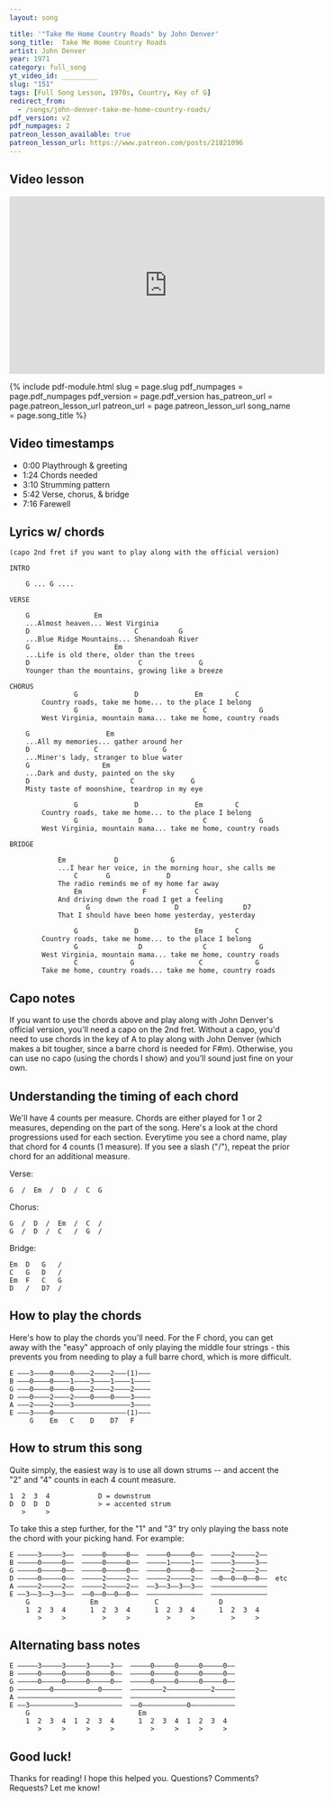 ```yaml
---
layout: song

title: '"Take Me Home Country Roads" by John Denver'
song_title:  Take Me Home Country Roads
artist: John Denver
year: 1971
category: full_song
yt_video_id: _________
slug: "151"
tags: [Full Song Lesson, 1970s, Country, Key of G]
redirect_from:
  - /songs/john-denver-take-me-home-country-roads/
pdf_version: v2
pdf_numpages: 2
patreon_lesson_available: true
patreon_lesson_url: https://www.patreon.com/posts/21821096
---
```


## Video lesson

<iframe width="560" height="315" src="https://www.youtube.com/embed/ThjbFUX0gHA?showinfo=0" frameborder="0" allowfullscreen></iframe><br />


{% include pdf-module.html
     slug = page.slug
     pdf_numpages = page.pdf_numpages
     pdf_version = page.pdf_version
     has_patreon_url = page.patreon_lesson_url
     patreon_url = page.patreon_lesson_url
     song_name = page.song_title %}


## Video timestamps

- 0:00 Playthrough & greeting
- 1:24 Chords needed
- 3:10 Strumming pattern
- 5:42 Verse, chorus, & bridge
- 7:16 Farewell




## Lyrics w/ chords

    (capo 2nd fret if you want to play along with the official version)

    INTRO

        G ... G ....

    VERSE

        G                Em
        ...Almost heaven... West Virginia
        D                          C          G
        ...Blue Ridge Mountains... Shenandoah River
        G                     Em
        ...Life is old there, older than the trees
        D                           C              G
        Younger than the mountains, growing like a breeze

    CHORUS
                    G              D              Em        C
            Country roads, take me home... to the place I belong             
                    G               D               C             G
            West Virginia, mountain mama... take me home, country roads

        G                   Em
        ...All my memories... gather around her
        D                C                G
        ...Miner's lady, stranger to blue water
        G                  Em
        ...Dark and dusty, painted on the sky
        D                         C              G
        Misty taste of moonshine, teardrop in my eye

                    G              D              Em        C
            Country roads, take me home... to the place I belong             
                    G               D               C             G
            West Virginia, mountain mama... take me home, country roads

    BRIDGE

                Em            D             G
                ...I hear her voice, in the morning hour, she calls me
                    C       G              D
                The radio reminds me of my home far away
                    Em               F            C
                And driving down the road I get a feeling
                       G                     D                D7  
                That I should have been home yesterday, yesterday

                    G              D              Em        C
            Country roads, take me home... to the place I belong             
                    G               D               C             G
            West Virginia, mountain mama... take me home, country roads
                    C             G                C             G
            Take me home, country roads... take me home, country roads



## Capo notes

If you want to use the chords above and play along with John Denver's official version, you'll need a capo on the 2nd fret. Without a capo, you'd need to use chords in the key of A to play along with John Denver (which makes a bit tougher, since a barre chord is needed for F#m). Otherwise, you can use no capo (using the chords I show) and you’ll sound just fine on your own.

## Understanding the timing of each chord

We'll have 4 counts per measure. Chords are either played for 1 or 2 measures, depending on the part of the song. Here's a look at the chord progressions used for each section. Everytime you see a chord name, play that chord for 4 counts (1 measure). If you see a slash ("/"), repeat the prior chord for an additional measure.

Verse:

    G  /  Em  /  D  /  C  G

Chorus:

    G  /  D  /  Em  /  C  /
    G  /  D  /  C   /  G  /

Bridge:

    Em  D   G   /
    C   G   D   /
    Em  F   C   G
    D   /   D7  /

## How to play the chords

Here's how to play the chords you'll need. For the F chord, you can get away with the "easy" approach of only playing the middle four strings - this prevents you from needing to play a full barre chord, which is more difficult.

    E –––3––––0––––0––––2––––2–––(1)–––
    B –––0––––0––––1––––3––––1––––1––––
    G –––0––––0––––0––––2––––2––––2––––
    D –––0––––2––––2––––0––––0––––3––––
    A –––2––––2––––3––––––––––––––3––––
    E –––3––––0––––––––––––––––––(1)–––
         G    Em   C    D    D7   F

## How to strum this song

Quite simply, the easiest way is to use all down strums -- and accent the "2" and "4" counts in each 4 count measure.

    1  2  3  4            D = downstrum
    D  D  D  D            > = accented strum
       >     >

To take this a step further, for the "1" and "3" try only playing the bass note the chord with your picking hand. For example:

    E –––––3–––––3––  –––––0–––––0––  –––––0–––––0––  –––––2–––––2––
    B –––––0–––––0––  –––––0–––––0––  –––––1–––––1––  –––––3–––––3––
    G –––––0–––––0––  –––––0–––––0––  –––––0–––––0––  –––––2–––––2––
    D –––––0–––––0––  –––––2–––––2––  –––––2–––––2––  ––0––0––0––0––  etc
    A –––––2–––––2––  –––––2–––––2––  ––3––3––3––3––  ––––––––––––––
    E ––3––3––3––3––  ––0––0––0––0––  ––––––––––––––  ––––––––––––––
        G               Em              C               D          
        1  2  3  4      1  2  3  4      1  2  3  4      1  2  3  4  
           >     >         >     >         >     >         >     >  

## Alternating bass notes

    E –––––3–––––3–––––3–––––3––  –––––0–––––0–––––0–––––0––  
    B –––––0–––––0–––––0–––––0––  –––––0–––––0–––––0–––––0––  
    G –––––0–––––0–––––0–––––0––  –––––0–––––0–––––0–––––0––  
    D ––––––––0–––––––––––0–––––  ––––––––2–––––––––––2–––––  
    A ––––––––––––––––––––––––––  ––––––––––––––––––––––––––  
    E ––3–––––––––––3–––––––––––  ––0–––––––––––0–––––––––––  
        G                           Em                         
        1  2  3  4  1  2  3  4      1  2  3  4  1  2  3  4    
           >     >     >     >         >     >     >     >    

## Good luck!

Thanks for reading! I hope this helped you. Questions? Comments? Requests? Let me know!
